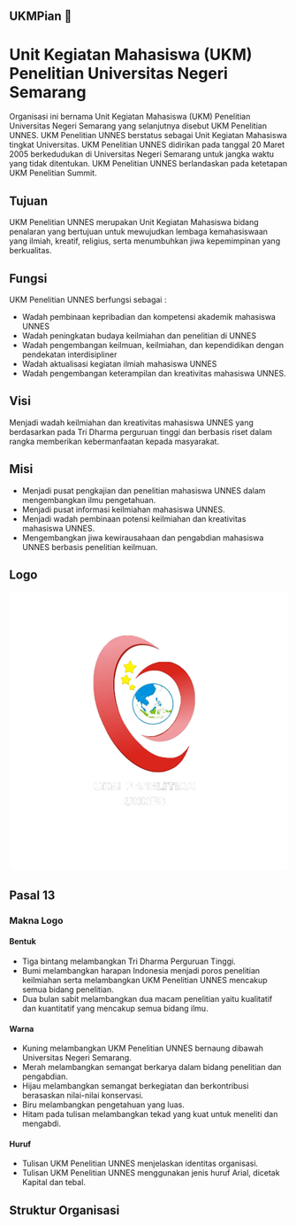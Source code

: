 ## UKMPian 👋

# Unit Kegiatan Mahasiswa (UKM) Penelitian Universitas Negeri Semarang

Organisasi ini bernama Unit Kegiatan Mahasiswa (UKM) Penelitian Universitas Negeri Semarang yang selanjutnya disebut UKM Penelitian UNNES. UKM Penelitian UNNES berstatus sebagai Unit Kegiatan Mahasiswa tingkat Universitas. UKM Penelitian UNNES didirikan pada tanggal 20 Maret 2005 berkedudukan di Universitas Negeri Semarang untuk jangka waktu yang tidak ditentukan. UKM Penelitian UNNES berlandaskan pada ketetapan UKM Penelitian Summit.

## Tujuan
UKM Penelitian UNNES merupakan Unit Kegiatan Mahasiswa bidang penalaran yang bertujuan untuk mewujudkan lembaga kemahasiswaan yang ilmiah, kreatif, religius, serta menumbuhkan jiwa kepemimpinan yang berkualitas.

## Fungsi
UKM Penelitian UNNES berfungsi sebagai :
- Wadah pembinaan kepribadian dan kompetensi akademik mahasiswa UNNES
- Wadah peningkatan budaya keilmiahan dan penelitian di UNNES
- Wadah pengembangan keilmuan, keilmiahan, dan kependidikan dengan pendekatan interdisipliner
- Wadah aktualisasi kegiatan ilmiah mahasiswa UNNES
- Wadah pengembangan keterampilan dan kreativitas mahasiswa UNNES.

## Visi
Menjadi wadah keilmiahan dan kreativitas mahasiswa UNNES yang berdasarkan pada Tri Dharma perguruan tinggi dan berbasis riset dalam rangka memberikan kebermanfaatan kepada masyarakat.

## Misi
- Menjadi pusat pengkajian dan penelitian mahasiswa UNNES dalam mengembangkan ilmu pengetahuan.
- Menjadi pusat informasi keilmiahan mahasiswa UNNES.
- Menjadi wadah pembinaan potensi keilmiahan dan kreativitas mahasiswa UNNES.
- Mengembangkan jiwa kewirausahaan dan pengabdian mahasiswa UNNES berbasis penelitian keilmuan.

## Logo
![UKMP Logo](https://github.com/UKM-Penelitian-UNNES/.github/blob/a3e7502d9a52c0b7c3e9968eda812993cca23cae/profile/ukmp-logo-512x512-white.png)
## Pasal 13
### Makna Logo

#### Bentuk
- Tiga bintang melambangkan Tri Dharma Perguruan Tinggi.
- Bumi melambangkan harapan Indonesia menjadi poros penelitian keilmiahan serta melambangkan UKM Penelitian UNNES mencakup semua bidang penelitian.
- Dua bulan sabit melambangkan dua macam penelitian yaitu kualitatif dan kuantitatif yang mencakup semua bidang ilmu.

#### Warna
- Kuning melambangkan UKM Penelitian UNNES bernaung dibawah Universitas Negeri Semarang.
- Merah melambangkan semangat berkarya dalam bidang penelitian dan pengabdian.
- Hijau melambangkan semangat berkegiatan dan berkontribusi berasaskan nilai-nilai konservasi.
- Biru melambangkan pengetahuan yang luas.
- Hitam pada tulisan melambangkan tekad yang kuat untuk meneliti dan mengabdi.

#### Huruf
- Tulisan UKM Penelitian UNNES menjelaskan identitas organisasi.
- Tulisan UKM Penelitian UNNES menggunakan jenis huruf Arial, dicetak Kapital dan tebal.

## Struktur Organisasi
